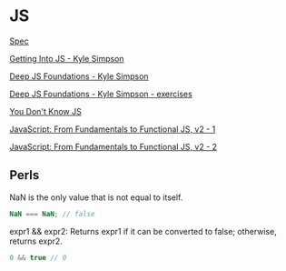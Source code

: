 # JS

[Spec](https://www.ecma-international.org/ecma-262/9.0/index.html)

[Getting Into JS - Kyle Simpson](https://static.frontendmasters.com/resources/2019-05-08-getting-into-javascript/getting-into-javascript.pdf)

[Deep JS Foundations - Kyle Simpson](https://static.frontendmasters.com/resources/2019-03-07-deep-javascript-v2/deep-js-foundations-v2.pdf)

[Deep JS Foundations - Kyle Simpson - exercises](https://static.frontendmasters.com/resources/2019-03-07-deep-javascript-v2/deep-js-foundations-v2-exercises.zip)

[You Don't Know JS](https://github.com/getify/you-dont-know-js)

[JavaScript: From Fundamentals to Functional JS, v2 - 1](https://slides.com/bgando/f2f-final-day-1)

[JavaScript: From Fundamentals to Functional JS, v2 - 2](https://slides.com/bgando/f2f-final-day-2)

## Perls

NaN is the only value that is not equal to itself.  

```javascript
NaN === NaN; // false
```

expr1 && expr2: Returns expr1 if it can be converted to false; otherwise, returns expr2.

```javascript
0 && true // 0
```
